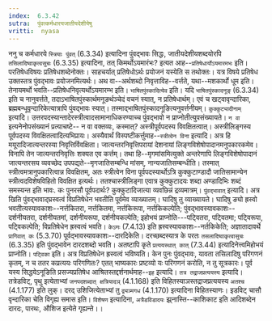 ```yaml
---
index:  6.3.42
sutra:  पुंवत्कर्मधारयजातीयदेशीयेषु
vritti:  nyasa
---
```


ननु च कर्मधारये `स्त्रियाः पुंवत्` (6.3.34) इत्यादिना पुंवद्भावः सिद्धः, जातीयदेशीयशब्दयोरपि `तसिलादिष्वाकृत्वसुचः` (6.3.35) इत्यादिना, तत् किमर्थोऽयमारंभः? इत्यत आह--`प्रतिषेधार्योऽयमारमभः` इति। परतिषेधविषयः प्रतिषेधशब्देनोक्तः। साहचर्यात् प्रतिषेधोऽर्थः प्रयोजनं यस्येति स तथोक्तः। यत्र विषये प्रतिषेध उक्तस्तत्र पुंवद्भावः प्रयोजनमित्यर्थः। अथ वा--अर्थशब्दो निवृत्ताविह--वर्त्तते, यथा--मशकार्थो धूम इति। तेनायमर्थो भवति--प्रतिषेधनिवृत्यर्थोऽयमारम्भ इति।
`भाषितपुंस्कादित्येव` इति। यदि `भाषितपुंस्कादनूङ्` (6.3.34) इति च नानुवर्त्तते, तदाऽभाषितपुंस्कार्थमनूङर्थञ्चेदं वचनं स्यात्, न प्रतिषेधार्थम्। एवं च खट्वावृन्दारिका, ब्रह्मबन्धूवृन्दारिकेत्यात्रापि पुंवद्भावः स्यात्। तस्माद्भाषितपुंस्कादनूङित्यनुवर्त्तनीयम्।
`कुक्कुट्यादीनाम्` इत्यादि। उत्तरपदस्यान्तादेरस्त्रीत्वादसामानाधिकरण्याच्च पुंवद्भावो न प्राप्नोतीत्युपसंख्यायते। `न वा` इत्यनेनोपसंख्यानं प्रत्याचष्टे-- न वा वक्तव्यः, कस्मात्? अस्त्रीपूर्वपदस्य विवक्षितत्वात्। अस्त्रीलिङ्गस्य पूर्वपदस्य विवक्षितत्वादित्यभिप्रायः। अस्यैवार्थं विस्पष्टीकर्त्तुमाह--`स्त्रीत्वेन विना` इत्यादि। अत्र हि मयूरादिजात्यन्तरस्या निवृत्तिर्विवक्षिता। जात्यन्तरनिवृत्तिपरायां देशनायां लिङ्गविशेषोपादानमनुपकारकमेव। विनापि तेन जात्यन्तरनिवृत्तिः शक्यत एव कर्त्तम्। तथा हि--मृगमांसमित्युक्ते अन्तरेणापि लिङ्गविशेषोपादानं जात्यन्तरसय व्यवच्छेद उपपद्यते--मृगजातिसम्बन्धि मांसम्, नान्यजातिसम्बन्धीति। तस्मात् स्त्रीत्वमत्रानुपकारित्वान्न विवक्षितम्, अतः स्त्रीत्वेन विना पूर्वपदस्यार्थोऽत्रि कुक्कुटाण्डादौ जातिसामान्येन स्त्रीत्वदविशेषविहितो विवक्षित इत्यर्थः। ततश्चास्त्रीलिङ्गा एवात्र कुक्कुटादयः शब्दा अण्डादिभिः शब्दं समस्यन्त इति भावः. कः पुनरसौ पूर्वपदार्थः? कुक्कुटादिजात्या व्यवछिन्नं द्रव्यमात्रम्।
`पुंवद्भावात्` इत्यादि। अत्र खिति पुंवद्भावाद्घ्रस्वत्वं विप्रतिषेधेन भवतीति पूर्वमेव व्याख्यातम्। घादिषु तु व्याख्यायते। घादिषु ङ्यो ह्रस्वो भवतीत्यस्यावकाशः--नर्त्तकितरा, नर्त्तकितमा, नर्त्तकिरूपा, नर्त्तकिकल्पेति; पुंवद्भावस्यावकाशः--दर्शनीयतरा, दर्शनीयतमां, दर्शनीयरूपा, दर्शनीयकल्पेति; इहोभयं प्राप्नोति---पट्वितरा, पट्वितमा; पट्विरूपा, पट्विकल्पेति; विप्रतिषेधेन ह्रस्वत्वं भवति। `केऽणः` (7.4.13) इति ह्रस्वस्यावकाशः--नर्तकिकेति; अज्ञातादावर्थे `प्रागिवात् कः` (5.3.70) पूर्वद्भावस्यावकाशः--दारदिकेति। दरच्छब्दस्यात्र के परतः `तसलादिष्वाकृत्वासुचः` (6.3.35) इति पुंवद्भावेन दारदशब्दो भवति। अतष्टापि कृते `प्रत्ययस्थात् कात्` (7.3.44) इत्यादिनेत्त्वमिहोभयं प्राप्नोति। `पट्विका` इति। अत्र विप्रतिषेधेन ह्रस्वत्वं भविष्यति। केन पुनः पुंवद्भावः, यावता तसिलादिषु परिगणनं कृतम्, न च ततर कप्रत्ययः परिगणितः? एतत् भाष्यकारः प्रष्टव्यो यः परिगणनं करोति, न तु सूत्रकारः।
पूर्व यस्य सिद्धयेऽनूङिति प्रसज्यप्रतिषेध आश्रितस्तद्दर्शनार्थमाह--`इह` इत्यादि। `तत्र तद्राजप्रत्ययस्य` इत्यादि। तत्रेडविट्, पृथु इत्येताभ्यां `जनपदशब्दात् क्षत्रियादञ्` (4.1.168) इति विहितस्याञस्तद्राजप्रत्ययस्य `अतश्च` (4.1.177) इति लुक्। दरद् उशिजित्येताभ्यां तु `द्व्यञ्मगध` (4.1.170) इत्यादिना विहितस्याणः। इडविट् चासौ वृन्दारिका चेति विगृह्य समास इति। `विशेषण` इत्यादिना, `अत्रैडविडादयः` झ्र्नास्ति--काशिकाट इति आदिशब्देन दारदः, पारथः, औशिज इत्येते गृह्यन्ते।।

